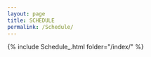 ```yaml
---
layout: page
title: SCHEDULE
permalink: /Schedule/
---
```








{% include Schedule_.html folder="/index/" %}

[comment]: <> (please refer to _incluedes/about_.html to add your photo)
